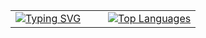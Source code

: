<link rel="stylesheet" type="text/css" href="/css/styles.css">

<table style="border: none; width: 100%; height: 100%;">
  <tr>
    <td style="border: none; vertical-align: top; text-align: left; width: 50%;">
      <a href="https://git.io/typing-svg">
        <img src="https://readme-typing-svg.demolab.com/?lines=Work,+Study+and+Coding!" alt="Typing SVG" />
      </a>
    </td>
    <td style="border: none; vertical-align: top; text-align: right; width: 50%;">
      <a href="https://github.com/anuraghazra/github-readme-stats">
        <img src="https://github-readme-stats.vercel.app/api/top-langs/?username=Zhikharevgleb&theme=tokyonight&show_icons=true" alt="Top Languages" />
      </a>
    </td>
  </tr>
</table>


# Hello!

My name is **Gleb Alexandrovich Zhikharev**, and I am a novice IT professional.

My primary education background is in law. Currently, I am a third-year student at the *Ural State Law University*. Over time, I realized that law does not align with my career goals and professional ambitions, prompting me to change direction.

I am currently enrolled in the *Sberbank's "School 21"* program, learning modern PTP methodologies. During my studies, I have gained solid knowledge of the **C programming language** and developed skills in working with **relational databases**. I have honed soft skills such as independently solving non-standard tasks and effectively collaborating with colleagues on project work. Alongside my studies, I have been learning **Python**, which I have already applied in my previous legal job for automating document workflows, and I have also acquired the basics of **Golang**.

I am focused on active development and professional growth, ready to tackle new challenges and engage in productive collaboration.

Best regards,  
Gleb Alexandrovich Zhikharev
